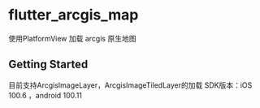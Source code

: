 # flutter_arcgis_map

使用PlatformView 加载 arcgis 原生地图

## Getting Started

目前支持ArcgisImageLayer，ArcgisImageTiledLayer的加载
SDK版本：iOS 100.6 ，android 100.11

